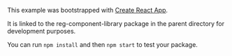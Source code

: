 This example was bootstrapped with [Create React App](https://github.com/facebook/create-react-app).

It is linked to the reg-component-library package in the parent directory for development purposes.

You can run `npm install` and then `npm start` to test your package.
